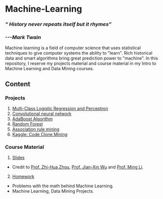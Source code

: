 # Machine-Learning
### _“ History never repeats itself but it rhymes”_
### _---Mark Twain_

Machine learning is a field of computer science that uses statistical techniques to give computer systems the ability to "learn". Rich historical data and smart algorithms bring great prediction power to "machine". In this repository, I reserve my projects material and course material in my Intro to Machine Learning and Data Mining courses.

## Content

### Projects
1. [Multi-Class Logistic Regression and Perceptron](https://github.com/daojingzhai/Machine-Learning/tree/master/Projects/1.%20Multi-Class%20Logistic%20Regression)
2. [Convolutional neural network](https://github.com/daojingzhai/Machine-Learning/tree/master/Projects/2.%20Convolutional%20neural%20network)
3. [AdaBoost Algorithm](https://github.com/daojingzhai/Machine-Learning/tree/master/Projects/3.%20AdaBoost)
4. [Random Forest](https://github.com/daojingzhai/Machine-Learning/tree/master/Projects/4.%20RandomForest)
5. [Association rule mining](https://github.com/daojingzhai/Machine-Learning/tree/master/Projects/5.%20Association%20rule%20mining)
6. [Kaggle: Code Clone Mining](https://github.com/daojingzhai/Machine-Learning/tree/master/Projects/6.%20Kaggle_NJU_CodeCloneMining)

### Course Material
1. [Slides](https://github.com/daojingzhai/Machine-Learning/tree/master/Course%20Material/Slides)

- Credit to [Prof. Zhi-Hua Zhou](https://cs.nju.edu.cn/zhouzh/), [Prof. Jian-Xin Wu](http://cs.nju.edu.cn/wujx/) and [Prof. Ming Li](http://cs.nju.edu.cn/lim/).

2. [Homework](https://github.com/daojingzhai/Machine-Learning/tree/master/Course%20Material/HW)

- Problems with the math behind Machine Learning.
- Machine Learning, Data Mining Projects.
